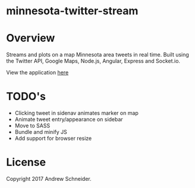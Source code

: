 # minnesota-twitter-stream

Overview
========
Streams and plots on a map Minnesota area tweets in real time.  Built using the Twitter API, Google Maps, 
Node.js, Angular, Express and Socket.io.

View the application [here](https://minnesota-twitter-stream.herokuapp.com/)

TODO's
========
* Clicking tweet in sidenav animates marker on map
* Animate tweet entry/appearance on sidebar
* Move to SASS
* Bundle and minify JS
* Add support for browser resize

License
========
Copyright 2017 Andrew Schneider.
